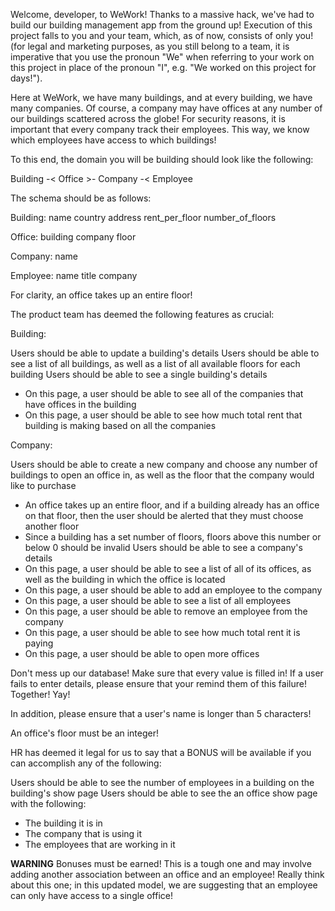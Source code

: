 
Welcome, developer, to WeWork! Thanks to a massive hack, we've had to build our building management app from the ground up! Execution of this project falls to you and your team, which, as of now, consists of only you! (for legal and marketing purposes, as you still belong to a team, it is imperative that you use the pronoun "We" when referring to your work on this project in place of the pronoun "I", e.g. "We worked on this project for days!").

Here at WeWork, we have many buildings, and at every building, we have many companies. Of course, a company may have offices at any number of our buildings scattered across the globe! For security reasons, it is important that every company track their employees. This way, we know which employees have access to which buildings!

To this end, the domain you will be building should look like the following:

Building -< Office >- Company -< Employee


The schema should be as follows:

Building:
name
country
address
rent_per_floor
number_of_floors


Office:
building
company
floor


Company:
name


Employee:
name
title
company


For clarity, an office takes up an entire floor!

The product team has deemed the following features as crucial:

Building:

Users should be able to update a building's details
Users should be able to see a list of all buildings, as well as a list of all available floors for each building
Users should be able to see a single building's details
  - On this page, a user should be able to see all of the companies that have offices in the building
  - On this page, a user should be able to see how much total rent that building is making based on all the companies


Company:

Users should be able to create a new company and choose any number of buildings to open an office in, as well as the floor that the company would like to purchase
  - An office takes up an entire floor, and if a building already has an office on that floor, then the user should be alerted that they must choose another floor
  - Since a building has a set number of floors, floors above this number or below 0 should be invalid
Users should be able to see a company's details
  - On this page, a user should be able to see a list of all of its offices, as well as the building in which the office is located
  - On this page, a user should be able to add an employee to the company
  - On this page, a user should be able to see a list of all employees 
  - On this page, a user should be able to remove an employee from the company
  - On this page, a user should be able to see how much total rent it is paying
  - On this page, a user should be able to open more offices

Don't mess up our database! Make sure that every value is filled in! If a user fails to enter details, please ensure that your remind them of this failure! Together! Yay!

In addition, please ensure that a user's name is longer than 5 characters! 

An office's floor must be an integer!


HR has deemed it legal for us to say that a BONUS will be available if you can accomplish any of the following:

Users should be able to see the number of employees in a building on the building's show page
Users should be able to see the an office show page with the following:
  - The building it is in
  - The company that is using it
  - The employees that are working in it

**WARNING**
Bonuses must be earned! This is a tough one and may involve adding another association between an office and an employee! Really think about this one; in this updated model, we are suggesting that an employee can only have access to a single office!


